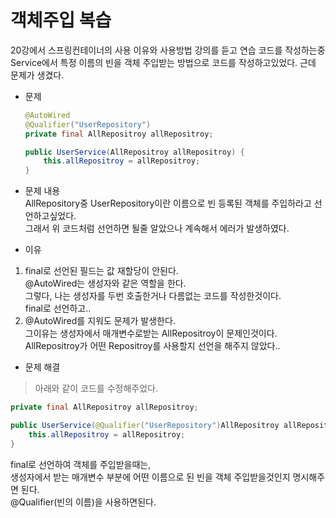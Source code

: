 # 객체주입 복습
20강에서 스프링컨테이너의 사용 이유와 사용방법 강의를 듣고 연습 코드를 작성하는중
Service에서 특정 이름의 빈을 객체 주입받는 방법으로 코드를 작성하고있었다.
근데 문제가 생겼다.


- 문제
    ```JAVA
    @AutoWired
    @Qualifier("UserRepository")
    private final AllRepositroy allRepositroy;

    public UserService(AllRepositroy allRepositroy) {
        this.allRepositroy = allRepositroy;
    }
    ```
- 문제 내용  
AllRepository중 UserRepository이란 이름으로 빈 등록된 객체를 주입하라고 선언하고싶었다.  
그래서 위 코드처럼 선언하면 될줄 알았으나 계속해서 에러가 발생하였다. 

- 이유
1. final로 선언된 필드는 값 재할당이 안된다.  
@AutoWired는 생성자와 같은 역할을 한다.  
그렇다, 나는 생성자를 두번 호출한거나 다름없는 코드를 작성한것이다.  
final로 선언하고..
2. @AutoWired를 지워도 문제가 발생한다.  
그이유는 생성자에서 매개변수로받는 AllRepositroy이 문제인것이다.  
AllRepositroy가 어떤 Repositroy를 사용할지 선언을 해주지 않았다..

- 문제 해결
> 아래와 같이 코드를 수정해주었다.  

```JAVA
private final AllRepositroy allRepositroy;

public UserService(@Qualifier("UserRepository")AllRepositroy allRepositroy) {
    this.allRepositroy = allRepositroy;
}
```
final로 선언하여 객체를 주입받을때는,  
생성자에서 받는 매개변수 부분에 어떤 이름으로 된 빈을 객체 주입받을것인지 명시해주면 된다.  
@Qualifier(빈의 이름)을 사용하면된다.
